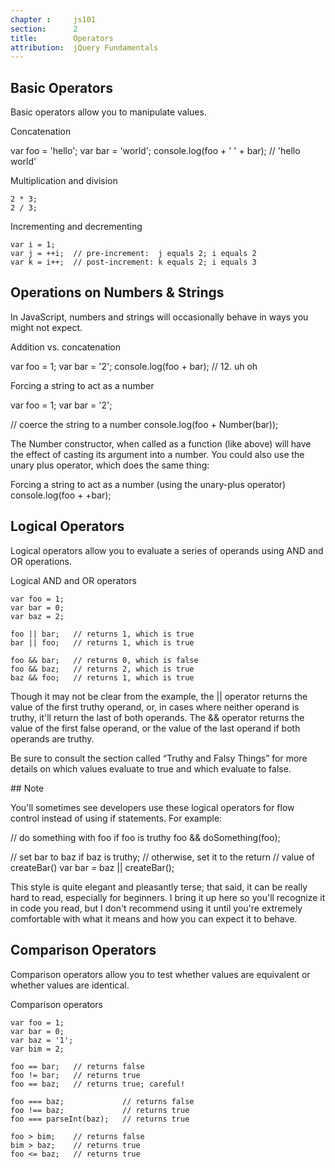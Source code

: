 ```yaml
---
chapter :     js101
section:      2
title:        Operators
attribution:  jQuery Fundamentals
---
```

## Basic Operators

Basic operators allow you to manipulate values.

<div class="example" markdown="1">
Concatenation

  var foo = 'hello';
  var bar = 'world';
  console.log(foo + ' ' + bar); // 'hello world'
</div>

<div class="example" markdown="1">
Multiplication and division

    2 * 3;
    2 / 3;
</div>

<div class="example" markdown="1">
Incrementing and decrementing

    var i = 1;
    var j = ++i;  // pre-increment:  j equals 2; i equals 2
    var k = i++;  // post-increment: k equals 2; i equals 3
</div>

## Operations on Numbers & Strings

In JavaScript, numbers and strings will occasionally behave in ways you might not expect.

<div class="example" markdown="1">
Addition vs. concatenation

  var foo = 1;
  var bar = '2';
  console.log(foo + bar);  // 12. uh oh
</div>

<div class="example" markdown="1">
Forcing a string to act as a number

  var foo = 1;
  var bar = '2';

  // coerce the string to a number
  console.log(foo + Number(bar));
</div>


The Number constructor, when called as a function (like above) will have the
effect of casting its argument into a number. You could also use the unary plus
operator, which does the same thing:

<div class="example" markdown="1">
Forcing a string to act as a number (using the unary-plus operator)
console.log(foo + +bar);
</div>

## Logical Operators

Logical operators allow you to evaluate a series of operands using AND and OR operations.

<div class="example" markdown="1">
Logical AND and OR operators

    var foo = 1;
    var bar = 0;
    var baz = 2;

    foo || bar;   // returns 1, which is true
    bar || foo;   // returns 1, which is true

    foo && bar;   // returns 0, which is false
    foo && baz;   // returns 2, which is true
    baz && foo;   // returns 1, which is true
</div>

Though it may not be clear from the example, the || operator returns the value
of the first truthy operand, or, in cases where neither operand is truthy,
it'll return the last of both operands. The && operator returns the value of
the first false operand, or the value of the last operand if both operands are
truthy.

Be sure to consult the section called “Truthy and Falsy Things” for more
details on which values evaluate to true and which evaluate to false.

<div class="note">
## Note

You'll sometimes see developers use these logical operators for flow control
instead of using if statements. For example:

<div class="example" markdown="1">
// do something with foo if foo is truthy
foo && doSomething(foo);

// set bar to baz if baz is truthy;
// otherwise, set it to the return
// value of createBar()
var bar = baz || createBar();
</div>

This style is quite elegant and pleasantly terse; that said, it can be really
hard to read, especially for beginners. I bring it up here so you'll recognize
it in code you read, but I don't recommend using it until you're extremely
comfortable with what it means and how you can expect it to behave.

## Comparison Operators

Comparison operators allow you to test whether values are equivalent or whether
values are identical.

<div class="example" markdown="1">
Comparison operators

    var foo = 1;
    var bar = 0;
    var baz = '1';
    var bim = 2;

    foo == bar;   // returns false
    foo != bar;   // returns true
    foo == baz;   // returns true; careful!

    foo === baz;             // returns false
    foo !== baz;             // returns true
    foo === parseInt(baz);   // returns true

    foo > bim;    // returns false
    bim > baz;    // returns true
    foo <= baz;   // returns true
</div>
